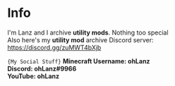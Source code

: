# Info
I'm Lanz and I archive **utility mods**. Nothing too special<br>
Also here's my **utility mod** archive Discord server: https://discord.gg/zuMWT4bXjb

``{My Social Stuff}``
**Minecraft Username: ohLanz<br>
Discord: ohLanz#9966<br>
YouTube: ohLanz<br>**
